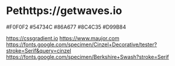 # Pethttps://getwaves.io
#F0F0F2
#54734C
#86A677
#8C4C35
#D99B84

https://cssgradient.io
https://www.maujor.com
https://fonts.google.com/specimen/Cinzel+Decorative/tester?stroke=Serif&query=cinzel
https://fonts.google.com/specimen/Berkshire+Swash?stroke=Serif